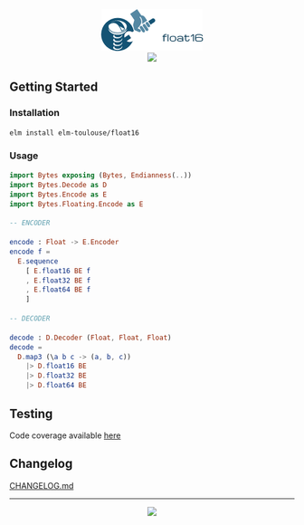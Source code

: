 <p align="center">
  <img src=".github/logo.png" /><br/>
  <a href="https://package.elm-lang.org/packages/elm-toulouse/elm-float16/latest/"><img src="https://img.shields.io/elm-package/v/elm-toulouse/elm-float16.svg?style=for-the-badge"/></a>
</p>

## Getting Started

### Installation

```
elm install elm-toulouse/float16
```

### Usage

```elm
import Bytes exposing (Bytes, Endianness(..))
import Bytes.Decode as D
import Bytes.Encode as E
import Bytes.Floating.Encode as E

-- ENCODER

encode : Float -> E.Encoder
encode f =
  E.sequence 
    [ E.float16 BE f
    , E.float32 BE f
    , E.float64 BE f
    ]

-- DECODER

decode : D.Decoder (Float, Float, Float)
decode =
  D.map3 (\a b c -> (a, b, c))
    |> D.float16 BE 
    |> D.float32 BE
    |> D.float64 BE
```

## Testing

Code coverage available [here](https://elm-toulouse.github.io/elm-float16)

## Changelog

[CHANGELOG.md](CHANGELOG.md)

---

<p align="center"><img src="https://img.shields.io/github/license/elm-toulouse/elm-float16.svg?style=for-the-badge" /> </p>
